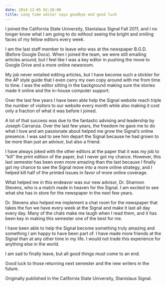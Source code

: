 ```yaml
---
date: 2014-12-05 02:28:00
title: Long time editor says goodbye and good luck
---
```


I joined the California State University, Stanislaus Signal Fall 2011, and I no longer know what I am going to do without seeing the bright and smiling faces of my fellow editors every week.

I am the last staff member to leave who was at the newspaper B.G.D. (Before Google Docs). When I joined the team, we were still emailing articles around, but I feel like I was a key editor in pushing the move to Google Drive and a more online newsroom.

My job never entailed editing articles, but I have become such a stickler for the AP style guide that I even carry my own copy around with me from time to time. I was the editor sitting in the background making sure the stories made it online and the in-house computer support.

Over the last few years I have been able help the Signal website reach triple the number of visitors to our website every month while also making it cost only a fraction of what it was before I joined.

A lot of that success was due to the fantastic advising and leadership by Joseph Carranza. Over the last few years, the freedom he gave me to do what I love and am passionate about helped me grow the Signal’s online presence. I was sad to see him depart the Signal because he had grown to be more than just an advisor, but also a friend.

I have always joked with the other editors at the paper that it was my job to “kill” the print edition of the paper, but I never got my chance. However, this last semester has been even more amazing than the last because I finally got my chance to see the Signal move into a more online strategy, and I helped kill half of the printed issues in favor of more online coverage.

What helped me in this endeavor was our new advisor, Dr. Shannon Stevens, who is a match made in heaven for the Signal. I am excited to see what she has in store for the newspaper in the next few years.

Dr. Stevens also helped me implement a chat room for the newspaper that takes the fun we have every week at the Signal and make it last all day every day. Many of the chats make me laugh when I read them, and it has been key in making this semester one of the best for me.

I have been able to help the Signal become something truly amazing and something I am happy to have been part of. I have made more friends at the Signal than at any other time in my life. I would not trade this experience for anything else in the world.

I am sad to finally leave, but all good things must come to an end.

Good luck to those returning next semester and the new writers in the future.

Originally published in the California State University, Stanislaus Signal.
